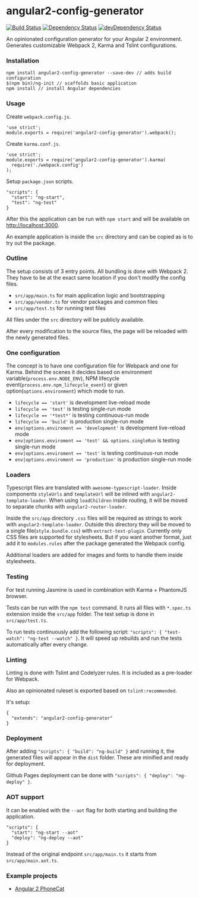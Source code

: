 # angular2-config-generator
[![Build Status](https://travis-ci.org/blacksonic/angular2-config-generator.svg?branch=master)](https://travis-ci.org/blacksonic/angular2-config-generator)
[![Dependency Status](https://david-dm.org/blacksonic/angular2-config-generator.svg)](https://david-dm.org/blacksonic/angular2-config-generator)
[![devDependency Status](https://david-dm.org/blacksonic/angular2-config-generator/dev-status.svg)](https://david-dm.org/blacksonic/angular2-config-generator?type=dev)

An opinionated configuration generator for your Angular 2 environment.
Generates customizable Webpack 2, Karma and Tslint configurations.

### Installation

```
npm install angular2-config-generator --save-dev // adds build configuration
$(npm bin)/ng-init // scaffolds basic application
npm install // install Angular dependencies
```

### Usage

Create ```webpack.config.js```.

```
'use strict';
module.exports = require('angular2-config-generator').webpack();
```

Create ```karma.conf.js```.

```
'use strict';
module.exports = require('angular2-config-generator').karma(
  require('./webpack.config')
);
```

Setup ```package.json``` scripts.

```
"scripts": {
  "start": "ng-start",
  "test": "ng-test"
}
```

After this the application can be run with ```npm start```
and will be available on [http://localhost:3000](http://localhost:3000).

An example application is inside the ```src``` directory
and can be copied as is to try out the package.

### Outline

The setup consists of 3 entry points. All bundling is done with Webpack 2.
They have to be at the exact same location if you don't modify the config files.

- ```src/app/main.ts``` for main application logic and bootstrapping
- ```src/app/vendor.ts``` for vendor packages and common files
- ```src/app/test.ts``` for running test files

All files under the ```src``` directory will be publicly available.

After every modification to the source files, the page will be reloaded with the newly generated files.

### One configuration

The concept is to have one configuration file for Webpack and one for Karma.
Behind the scenes it decides based on environment variable(```process.env.NODE_ENV```), 
NPM lifecycle event(```process.env.npm_lifecycle_event```) or 
given option(```options.environment```) which mode to run.

- ```lifecycle == 'start'``` is development live-reload mode
- ```lifecycle == 'test'``` is testing single-run mode
- ```lifecycle == '*test*'``` is testing continuous-run mode
- ```lifecycle == 'build'``` is production single-run mode
- ```env|options.enviroment == 'development'``` is development live-reload mode
- ```env|options.enviroment == 'test' && options.singleRun``` is testing single-run mode
- ```env|options.enviroment == 'test'``` is testing continuous-run mode
- ```env|options.enviroment == 'production'``` is production single-run mode

### Loaders

Typescript files are translated with ```awesome-typescript-loader```.
Inside components ```styleUrls``` and ```templateUrl``` will be inlined with ```angular2-template-loader```.
When using ```loadChildren``` inside routing,
it will be moved to separate chunks with ```angular2-router-loader```.

Inside the ```src/app``` directory ```.css``` files will be required as strings to work with ```angular2-template-loader```.
Outside this directory they will be moved to a single file(```style.bundle.css```) with ```extract-text-plugin```.
Currently only CSS files are supported for stylesheets.
But if you want another format, just add it to ```modules.rules``` after the package generated the Webpack config.

Additional loaders are added for images and fonts to handle them inside stylesheets.

### Testing

For test running Jasmine is used in combination with Karma + PhantomJS browser.

Tests can be run with the ```npm test``` command.
It runs all files with ```*.spec.ts``` extension inside the ```src/app``` folder.
The test setup is done in ```src/app/test.ts```.

To run tests continuously add the following script: ```"scripts": { "test-watch": "ng-test --watch" }```.
It will speed up rebuilds and run the tests automatically after every change.

### Linting

Linting is done with Tslint and Codelyzer rules.
It is included as a pre-loader for Webpack.

Also an opinionated ruleset is exported based on ```tslint:recommended```. 

It's setup:

```
{
  "extends": "angular2-config-generator"
}
```

### Deployment

After adding ```"scripts": { "build": "ng-build" }``` and running it, 
the generated files will appear in the ```dist``` folder. These are minified and ready for deployment.

Github Pages deployment can be done with ```"scripts": { "deploy": "ng-deploy" }```.

### AOT support

It can be enabled with the ```--aot``` flag for both starting and building the application.
```
"scripts": { 
  "start": "ng-start --aot" 
  "deploy": "ng-deploy --aot" 
}
```

Instead of the original endpoint ```src/app/main.ts``` it starts from ```src/app/main.aot.ts```.

### Example projects

- [Angular 2 PhoneCat](https://github.com/emartech/angular2-phonecat)
